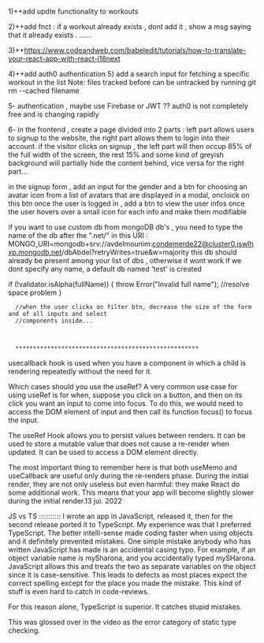 1)++add updte functionality to workouts

2)++add fnct : if a workout already exists , dont add it , show a msg saying that it already exists . ......

3)++https://www.codeandweb.com/babeledit/tutorials/how-to-translate-your-react-app-with-react-i18next

4)++add auth0 authentication 5) add a search input for fetching a specific workout in the list
Note: files tracked before can be untracked by running git rm --cached filename

5- authentication , maybe use Firebase or JWT ?? auth0 is not completely free and is changing rapidly

6- in the frontend , create a page divided into 2 parts : left part allows users to signup to the website, the right part allows them to login into their account.
if the visitor clicks on signup , the left part will then occup 85% of the full width of the screen, the rest 15% and some kind of greyish background will partially hide the content behind, vice versa for the right part...

in the signup form , add an input for the gender and a btn for choosing an avatar icon from a list of avatars that are displayed in a modal, oncloick on this btn
once the user is logged in , add a btn to view the user infos once the user hovers over a small icon for each info and make them modifiable

if you want to use custom db from mongoDB db's , you need to type the name of the db after the ".net/" in this URI :
MONGO_URI=mongodb+srv://avdelmounim:condemerde22@cluster0.iswlhxp.mongodb.net/dbAbdel?retryWrites=true&w=majority
this db should already be present among your list of dbs , otherwise it wont work
if we dont specify any name, a default db named 'test' is created

if (!validator.isAlpha(fullName)) {
throw Error("Invalid full name"); //resolve space problem
}

      //when the user clicks on filter btn, decrease the size of the form and of all inputs and select
      //components inside...



      ****************************************************

usecallback hook is used when you have a component in which a child is rendering repeatedly without the need for it.

Which cases should you use the useRef?
A very common use case for using useRef is for when, suppose you click on a button, and then on its click you want an input to come into focus. To do this, we would need to access the DOM element of input and then call its function focus() to focus the input.

The useRef Hook allows you to persist values between renders. It can be used to store a mutable value that does not cause a re-render when updated. It can be used to access a DOM element directly.

The most important thing to remember here is that both useMemo and useCallback are useful only during the re-renders phase. During the initial render, they are not only useless but even harmful: they make React do some additional work. This means that your app will become slightly slower during the initial render.13 jui. 2022

JS vs TS :::::::::::
I wrote an app in JavaScript, released it, then for the second release ported it to TypeScript. My experience was that I preferred TypeScript. The better intelli-sense made coding faster when using objects and it definitely prevented mistakes. One simple mistake anybody who has written JavaScript has made is an accidental casing typo. For example, if an object variable name is mySharona, and you accidentally typed mySHarona. JavaScript allows this and treats the two as separate variables on the object since it is case-sensitive. This leads to defects as most places expect the correct spelling except for the place you made the mistake. This kind of stuff is even hard to catch in code-reviews.

For this reason alone, TypeScript is superior. It catches stupid mistakes.

This was glossed over in the video as the error category of static type checking.
